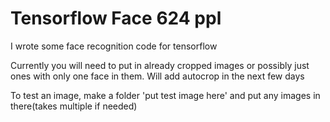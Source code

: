 # Tensorflow Face 624 ppl
 I wrote some face recognition code for tensorflow


Currently you will need to put in already cropped images or possibly just ones with only one face in them. 
Will add autocrop in the next few days

To test an image, make a folder 'put test image here' and put any images in there(takes multiple if needed)
